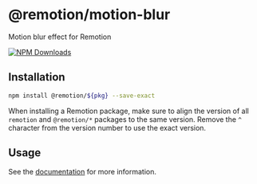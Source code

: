 # @remotion/motion-blur
 
Motion blur effect for Remotion
 
[![NPM Downloads](https://img.shields.io/npm/dm/motion-blur.svg?style=flat&color=black&label=Downloads)](https://npmcharts.com/compare/motion-blur?minimal=true)
 
## Installation
 
```bash
npm install @remotion/${pkg} --save-exact
```
 
When installing a Remotion package, make sure to align the version of all `remotion` and `@remotion/*` packages to the same version.
Remove the `^` character from the version number to use the exact version.
 
## Usage
 
See the [documentation](https://www.remotion.dev/docs/motion-blur) for more information.
